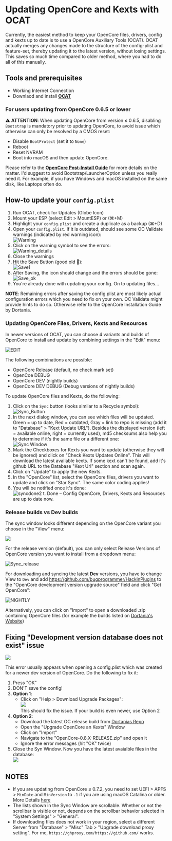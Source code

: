 # Updating OpenCore and Kexts with OCAT
Currently, the easiest method to keep your OpenCore files, drivers, config and kexts up to date is to use a OpenCore Auxiliary Tools (OCAT). OCAT actually merges any changes made to the structure of the config-plist and feature-set, thereby updating it to the latest version, without losing settings. This saves so much time compared to older method, where you had to do all of this manually. 

## Tools and prerequisites
- Working Internet Connection
- Downlaod and install [**OCAT**](https://github.com/ic005k/QtOpenCoreConfig/releases)

### For users updating from OpenCore 0.6.5 or lower
:warning: **ATTENTION**: When updating OpenCore from version ≤ 0.6.5, disabling `Bootstrap` is mandatory prior to updating OpenCore, to avoid issue which otherwise can only be resolved by a CMOS reset:

- Disable `BootProtect` (set it to `None`)
- Reboot
- Reset NVRAM 
- Boot into macOS and then update OpenCore. 

Please refer to the [**OpenCore Post-Install Guide**](https://dortania.github.io/OpenCore-Post-Install/multiboot/bootstrap.html#updating-bootstrap-in-0-6-6) for more details on the matter. I'd suggest to avoid Bootstrap/LauncherOption unless you really need it. For example, if you have Windows and macOS installed on the same disk, like Laptops often do.

## How-to update your `config.plist`
1. Run OCAT, check for Updates (Globe Icon)
2. Mount your ESP (select Edit > MountESP) or (⌘+M)
3. Highlight your `config.plist` and create a duplicate as a backup (⌘+D)
4. Open your `config.plist`. If it is outdated, should see some OC Validate warnings (indicated by red warning icon): </br>
	![Warning](https://user-images.githubusercontent.com/76865553/140640760-8cafb9bd-3b4a-4681-8471-47443dd49c6e.png)
4. Click on the warning symbol to see the errors: </br>
	![Warning_details](https://user-images.githubusercontent.com/76865553/140640767-5e6de7f0-2309-42cf-9b42-099ddb3296d5.png)
5. Close the warnings
6. Hit the Save Button (good old :floppy_disk:):</br>
	![Save1](https://user-images.githubusercontent.com/76865553/140640826-b6de2593-7cf7-4f6d-a295-9fbeb8337aca.png)
7. After Saving, the icon should change and the errors should be gone: </br>
	![Save_ok](https://user-images.githubusercontent.com/76865553/140640868-b76f0ca8-496f-42cb-9cb4-737ce03bca1a.png)
8. You're already done with updating your config. On to updating files…

**NOTE**: Remaining errors after saving the config.plist are most likely actual configuration errors which you need to fix on your own. OC Validate might provide hints to do so. Otherwise refer to the OpenCore Installation Guide by Dortania.

### Updating OpenCore Files, Drivers, Kexts and Resources
In newer versions of OCAT, you can choose 4 variants and builds of OpenCore to install and update by combining settings in the "Edit" menu:

![EDIT](https://user-images.githubusercontent.com/76865553/155941606-84f4366d-c245-4797-8a77-2dae2f777f9e.png)

The following combinations are possible: 

- OpenCore Release (default, no check mark set)
- OpenCoe DEBUG
- OpenCore DEV (nightly builds)
- OpenCore DEV DEBUG (Debug versions of nightly builds)

To update OpenCore files and Kexts, do the following:

1. Click on the `Sync` button (looks similar to a Recycle symbol):</br>
	![Sync_Button](https://user-images.githubusercontent.com/76865553/140640906-a3ba1ccd-157d-43a4-af51-12fa4ffbf80d.png)
2. In the next dialog window, you can see which files will be updated. Green = up to date, Red = outdated, Gray = link to repo is missing (add it to "Database" > "Kext Update URL"). Besides the displayed version (left = available online, right = currently used), md5 checksums also help you to determine if it's the same file or a different one:</br> 
	![Sync Window](https://user-images.githubusercontent.com/76865553/141829918-6118358f-904a-420c-b6b8-eed9b2a4b6d1.png)
3. Mark the Checkboxes for Kexts you want to update (otherwise they will be ignored) and click on "Check Kexts Updates Online". This will download the latest available kexts. If some kext can't be found, add it's github URL to the Database "Kext Url" section and scan again.
4. Click on "Update" to apply the new Kexts. 
5. In the "OpenCore" list, select the OpenCore files, drivers you want to update and click on "Star Sync". The same color coding applies!
6. You will be notified once it's done:</br>
	![syncdone2](https://user-images.githubusercontent.com/76865553/140641897-c8f26c31-bb4c-47ae-be1f-fa8c1e0163a0.png)
t. Done – Config OpenCore, Drivers, Kexts and Resources are up to date now.

### Release builds vs Dev builds
The sync window looks different depending on the OpenCore variant you choose in the "View" menu: 

![](https://user-images.githubusercontent.com/76865553/155941606-84f4366d-c245-4797-8a77-2dae2f777f9e.png) 

For the release version (default), you can only select Release Versions of OpenCore version you want to install from a dropdown menu:

![Sync_release](https://user-images.githubusercontent.com/76865553/155942200-876515cc-02c7-4144-830b-dfe266ad98d2.png)

For downloading and syncing the latest **Dev** versions, you have to change View to `Dev` and add https://github.com/bugprogrammer/HackinPlugins to the "OpenCore development version upgrade source" field and click "Get OpenCore":

![NIGHTLY](https://user-images.githubusercontent.com/76865553/155942273-805db986-8743-435a-8665-8714c940af38.png)

Alternatively, you can click on "Import" to open a downloaded .zip containing OpenCore files (for example the builds listed on [Dortania's Website](https://dortania.github.io/builds/?product=OpenCorePkg&viewall=true))

## Fixing "Development version database does not exist" issue
![](/Users/klasus/Desktop/Err01.png)

This error usually appears when opening a config.plist which was created for a newer dev version of OpenCore. Do the following to fix it:

1. Press "OK" 
2. DON'T save the config!
3. **Option 1**: 
	- Click on "Help > Download Upgrade Packages":</br>![](/Users/klasus/Desktop/Err02.png)</br> This should fix the issue. If your build is even newer, use Option 2
4. **Option 2**:	
	- Download the latest OC release build from [Dortanias Repo](https://dortania.github.io/builds/?product=OpenCorePkg&viewall=true)
	- Open the "Upgrade OpenCore an Kexts" Window
	- Click on "Import"
	- Navigate to the "OpenCore-0.8.X-RELEASE.zip" and open it
	- Ignore the error messages (hit "OK" twice)
5. Close the Syn Window. Now you have the latest avaialble files in the database:</br>![](/Users/klasus/Desktop/Err04.png)

## NOTES

- If you are updating from OpenCore ≤ 0.7.2, you need to set UEFI > APFS > `MinDate` and `MinVersion` to `-1` if you are using macOS Catalina or older. More Details [here](https://github.com/5T33Z0/OC-Little-Translated/tree/main/A_Config_Tips_and_Tricks#settings-for-mindateminversion) 
- The lists shown in the Sync Window are scrollable. Whether or not the scrollbar is visible or not, depends on the scrollbar behavior selected in "System Settings" > "General".
- If downloading files does not work in your region, select a different Server from "Database" > "Misc" Tab > "Upgrade download proxy setting". For me, `https://ghproxy.com/https://github.com/` works.
